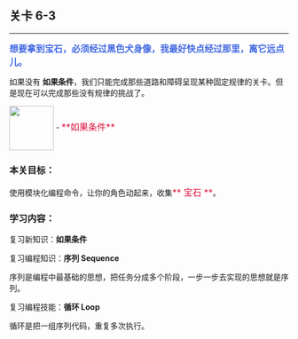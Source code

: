 ## 关卡 6-3

------
<font color=#4169E1 size=3>**想要拿到宝石，必须经过黑色犬身像，我最好快点经过那里，离它远点儿。**</font>

如果没有 **如果条件**，我们只能完成那些道路和障碍呈现某种固定规律的关卡。但是现在可以完成那些没有规律的挑战了。

<img src="./scene/image/if.png" width = "80" alt="" align=center /> 
 - <font color=#DC143C size=3>**如果条件**</font>

### 本关目标：
使用模块化编程命令，让你的角色动起来，收集<font color=#DC143C size=3>** 宝石 **</font>。

### 学习内容：
复习新知识：**如果条件**

复习编程知识：**序列 Sequence**

序列是编程中最基础的思想，把任务分成多个阶段，一步一步去实现的思想就是序列。

复习编程技能：**循环 Loop**

循环是把一组序列代码，重复多次执行。
